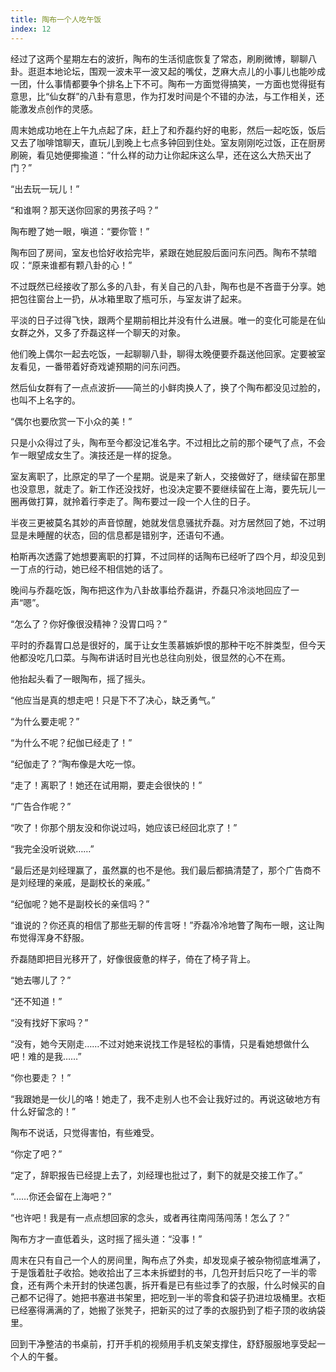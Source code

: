 ```yaml
---
title: 陶布一个人吃午饭
index: 12
---
```


经过了这两个星期左右的波折，陶布的生活彻底恢复了常态，刷刷微博，聊聊八卦。逛逛本地论坛，围观一波未平一波又起的嘴仗，芝麻大点儿的小事儿也能吵成一团，什么事情都要争个排名上下不可。陶布一方面觉得搞笑，一方面也觉得挺有意思，比“仙女群”的八卦有意思，作为打发时间是个不错的办法，与工作相关，还能激发点创作的灵感。

周末她成功地在上午九点起了床，赶上了和乔磊约好的电影，然后一起吃饭，饭后又去了咖啡馆聊天，直玩儿到晚上七点多钟回到住处。室友刚刚吃过饭，正在厨房刷碗，看见她便揶揄道：“什么样的动力让你起床这么早，还在这么大热天出了门？”

“出去玩一玩儿！”

“和谁啊？那天送你回家的男孩子吗？”

陶布瞪了她一眼，嗔道：“要你管！”

陶布回了房间，室友也恰好收拾完毕，紧跟在她屁股后面问东问西。陶布不禁暗叹：“原来谁都有颗八卦的心！”

不过既然已经接收了那么多的八卦，有关自己的八卦，陶布也是不吝啬于分享。她把包往窗台上一扔，从冰箱里取了瓶可乐，与室友讲了起来。

平淡的日子过得飞快，跟两个星期前相比并没有什么进展。唯一的变化可能是在仙女群之外，又多了乔磊这样一个聊天的对象。

他们晚上偶尔一起去吃饭，一起聊聊八卦，聊得太晚便要乔磊送他回家。定要被室友看见，一番带着好奇戏谑预期的问东问西。

然后仙女群有了一点点波折——简兰的小鲜肉换人了，换了个陶布都没见过脸的，也叫不上名字的。

“偶尔也要欣赏一下小众的美！”

只是小众得过了头，陶布至今都没记准名字。不过相比之前的那个硬气了点，不会乍一眼望成女生了。演技还是一样的捉急。

室友离职了，比原定的早了一个星期。说是来了新人，交接做好了，继续留在那里也没意思，就走了。新工作还没找好，也没决定要不要继续留在上海，要先玩儿一圈再做打算，就拎着行李走了。陶布要过一段一个人住的日子。

半夜三更被莫名其妙的声音惊醒，她就发信息骚扰乔磊。对方居然回了她，不过明显是未睡醒的状态，回的信息都是错别字，还语句不通。

柏斯再次透露了她想要离职的打算，不过同样的话陶布已经听了四个月，却没见到一丁点的行动，她已经不相信她的话了。

晚间与乔磊吃饭，陶布把这作为八卦故事给乔磊讲，乔磊只冷淡地回应了一声“嗯”。

“怎么了？你好像很没精神？没胃口吗？”

平时的乔磊胃口总是很好的，属于让女生羡慕嫉妒恨的那种干吃不胖类型，但今天他都没吃几口菜。与陶布讲话时目光也总往向别处，很显然的心不在焉。

他抬起头看了一眼陶布，摇了摇头。

“他应当是真的想走吧！只是下不了决心，缺乏勇气。”

“为什么要走呢？”

“为什么不呢？纪伽已经走了！”

“纪伽走了？”陶布像是大吃一惊。

“走了！离职了！她还在试用期，要走会很快的！”

“广告合作呢？”

“吹了！你那个朋友没和你说过吗，她应该已经回北京了！”

“我完全没听说欸……”

“最后还是刘经理赢了，虽然赢的也不是他。我们最后都搞清楚了，那个广告商不是刘经理的亲戚，是副校长的亲戚。”

“纪伽呢？她不是副校长的亲信吗？”

“谁说的？你还真的相信了那些无聊的传言呀！”乔磊冷冷地瞥了陶布一眼，这让陶布觉得浑身不舒服。

乔磊随即把目光移开了，好像很疲惫的样子，倚在了椅子背上。

“她去哪儿了？”

“还不知道！”

“没有找好下家吗？”

“没有，她今天刚走……不过对她来说找工作是轻松的事情，只是看她想做什么吧！难的是我……”

“你也要走？！”

“我跟她是一伙儿的咯！她走了，我不走别人也不会让我好过的。再说这破地方有什么好留念的！”

陶布不说话，只觉得害怕，有些难受。

“你定了吧？”

“定了，辞职报告已经提上去了，刘经理也批过了，剩下的就是交接工作了。”

“……你还会留在上海吧？”

“也许吧！我是有一点点想回家的念头，或者再往南闯荡闯荡！怎么了？”

陶布方才一直低着头，这时摇了摇头道：“没事！”

周末在只有自己一个人的房间里，陶布点了外卖，却发现桌子被杂物彻底堆满了，于是饿着肚子收拾。她收拾出了三本未拆塑封的书，几包开封后只吃了一半的零食，还有两个未开封的快递包裹，拆开看是已有些过季了的衣服，什么时候买的自己都不记得了。她把书塞进书架里，把吃到一半的零食和袋子扔进垃圾桶里。衣柜已经塞得满满的了，她搬了张凳子，把新买的过了季的衣服扔到了柜子顶的收纳袋里。

回到干净整洁的书桌前，打开手机的视频用手机支架支撑住，舒舒服服地享受起一个人的午餐。
